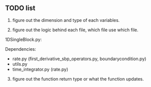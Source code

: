 ## TODO list
1. figure out the dimension and type of each variables.



2. figure out the logic behind each file, which file use which file.

1DSingleBlock.py:

Dependencies:

- rate.py (first_derivative_sbp_operators.py, boundarycondition.py)
- utils.py
- time_integrator.py (rate.py)


3. figure out the function return type or what the function updates.
